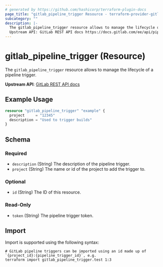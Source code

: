 ```yaml
---
# generated by https://github.com/hashicorp/terraform-plugin-docs
page_title: "gitlab_pipeline_trigger Resource - terraform-provider-gitlab"
subcategory: ""
description: |-
  The gitlab_pipeline_trigger resource allows to manage the lifecycle of a pipeline trigger.
  Upstream API: GitLab REST API docs https://docs.gitlab.com/ee/api/pipeline_triggers.html
---
```


# gitlab_pipeline_trigger (Resource)

The `gitlab_pipeline_trigger` resource allows to manage the lifecycle of a pipeline trigger.

**Upstream API**: [GitLab REST API docs](https://docs.gitlab.com/ee/api/pipeline_triggers.html)

## Example Usage

```terraform
resource "gitlab_pipeline_trigger" "example" {
  project     = "12345"
  description = "Used to trigger builds"
}
```

<!-- schema generated by tfplugindocs -->
## Schema

### Required

- `description` (String) The description of the pipeline trigger.
- `project` (String) The name or id of the project to add the trigger to.

### Optional

- `id` (String) The ID of this resource.

### Read-Only

- `token` (String) The pipeline trigger token.

## Import

Import is supported using the following syntax:

```shell
# GitLab pipeline triggers can be imported using an id made up of `{project_id}:{pipeline_trigger_id}`, e.g.
terraform import gitlab_pipeline_trigger.test 1:3
```
